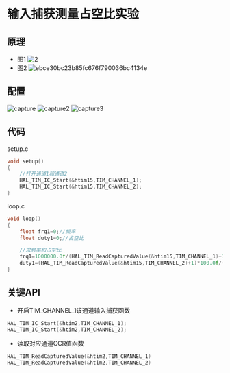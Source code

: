 # 输入捕获测量占空比实验
## 原理
- 图1
![2](https://github.com/user-attachments/assets/a9d46509-b00d-4608-9a49-7d9f414a2628)
- 图2
![ebce30bc23b85fc676f790036bc4134e](https://github.com/user-attachments/assets/d1d26b0f-12e9-40b7-8d99-9f41b155eacc)
## 配置
![capture](https://github.com/user-attachments/assets/f3c17abe-a1ac-44d1-a521-a1c54f05af93)
![capture2](https://github.com/user-attachments/assets/ce6f1abf-56c2-4cad-8d3c-7883e5b0ac83)
![capture3](https://github.com/user-attachments/assets/fbce7016-853e-4b31-83ba-4b41ae07a69f)
## 代码
setup.c
```C
void setup()
{
    //打开通道1和通道2
    HAL_TIM_IC_Start(&htim15,TIM_CHANNEL_1);
    HAL_TIM_IC_Start(&htim15,TIM_CHANNEL_2);
}
```
loop.c
```C
void loop()
{
    float frq1=0;//频率
    float duty1=0;//占空比

    //求频率和占空比
    frq1=1000000.0f/(HAL_TIM_ReadCapturedValue(&htim15,TIM_CHANNEL_1)+1);
    duty1=(HAL_TIM_ReadCapturedValue(&htim15,TIM_CHANNEL_2)+1)*100.0f/(HAL_TIM_ReadCapturedValue(&htim15,TIM_CHANNEL_1)+1);
}
```
## 关键API
- 开启TIM_CHANNEL_1该通道输入捕获函数
```C
HAL_TIM_IC_Start(&htim2,TIM_CHANNEL_1);
HAL_TIM_IC_Start(&htim2,TIM_CHANNEL_2);
```
- 读取对应通道CCR值函数
```C
HAL_TIM_ReadCapturedValue(&htim2,TIM_CHANNEL_1)
HAL_TIM_ReadCapturedValue(&htim2,TIM_CHANNEL_2)
```
